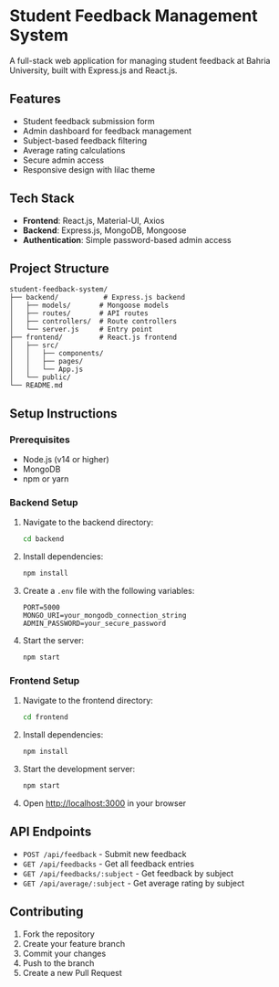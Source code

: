 # Student Feedback Management System

A full-stack web application for managing student feedback at Bahria University, built with Express.js and React.js.

## Features

- Student feedback submission form
- Admin dashboard for feedback management
- Subject-based feedback filtering
- Average rating calculations
- Secure admin access
- Responsive design with lilac theme

## Tech Stack

- **Frontend**: React.js, Material-UI, Axios
- **Backend**: Express.js, MongoDB, Mongoose
- **Authentication**: Simple password-based admin access

## Project Structure

```
student-feedback-system/
├── backend/           # Express.js backend
│   ├── models/       # Mongoose models
│   ├── routes/       # API routes
│   ├── controllers/  # Route controllers
│   └── server.js     # Entry point
├── frontend/         # React.js frontend
│   ├── src/
│   │   ├── components/
│   │   ├── pages/
│   │   └── App.js
│   └── public/
└── README.md
```

## Setup Instructions

### Prerequisites

- Node.js (v14 or higher)
- MongoDB
- npm or yarn

### Backend Setup

1. Navigate to the backend directory:
   ```bash
   cd backend
   ```

2. Install dependencies:
   ```bash
   npm install
   ```

3. Create a `.env` file with the following variables:
   ```
   PORT=5000
   MONGO_URI=your_mongodb_connection_string
   ADMIN_PASSWORD=your_secure_password
   ```

4. Start the server:
   ```bash
   npm start
   ```

### Frontend Setup

1. Navigate to the frontend directory:
   ```bash
   cd frontend
   ```

2. Install dependencies:
   ```bash
   npm install
   ```

3. Start the development server:
   ```bash
   npm start
   ```

4. Open [http://localhost:3000](http://localhost:3000) in your browser

## API Endpoints

- `POST /api/feedback` - Submit new feedback
- `GET /api/feedbacks` - Get all feedback entries
- `GET /api/feedbacks/:subject` - Get feedback by subject
- `GET /api/average/:subject` - Get average rating by subject

## Contributing

1. Fork the repository
2. Create your feature branch
3. Commit your changes
4. Push to the branch
5. Create a new Pull Request 